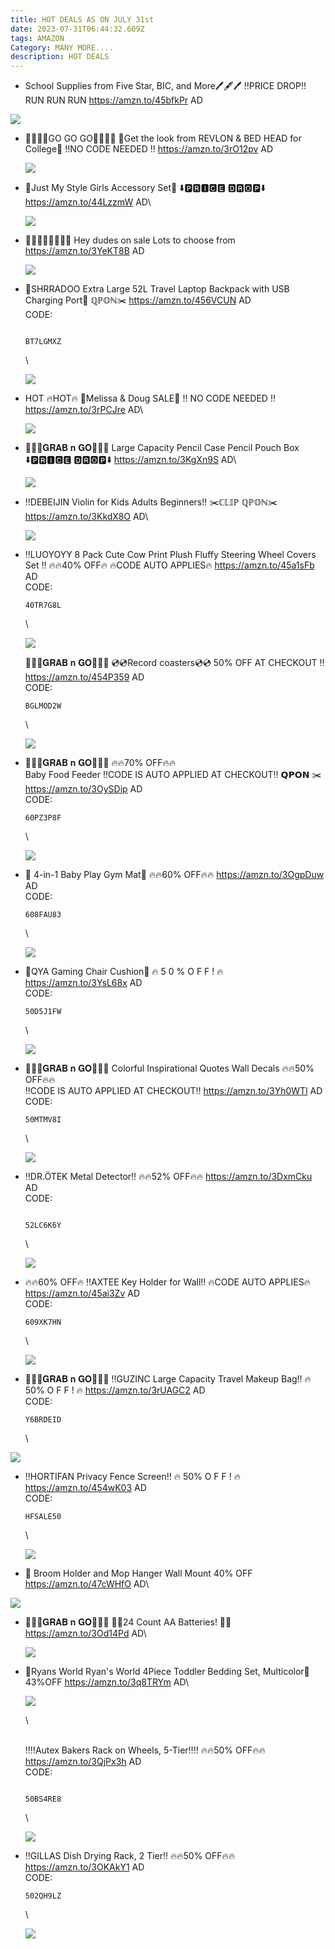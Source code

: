```yaml
---
title: HOT DEALS AS ON JULY 31st
date: 2023-07-31T06:44:32.609Z
tags: AMAZON
Category: MANY MORE....
description: HOT DEALS
---
```

*  School Supplies from Five Star, BIC, and More🖊️🖋️🖊️
  ‼️PRICE DROP‼️
  RUN RUN RUN 
  https://amzn.to/45bfkPr
  AD

  ![](img/whatsapp-image-2023-07-31-at-12.21.24-pm.jpeg)


* 🏃‍♀️🏃‍♀️GO GO GO🏃‍♀️🏃‍♀️
  🎀Get the look from REVLON & BED HEAD for College🎀
  ‼️NO CODE NEEDED ‼️
  https://amzn.to/3rO12pv
  AD

  ![](img/whatsapp-image-2023-07-31-at-12.27.26-pm.jpeg)


* 💝Just My Style Girls Accessory Set💝
  ⬇️🅿🆁🅸🅲🅴 🅳🆁🅾🅿⬇️
  https://amzn.to/44LzzmW
  AD\
  <!--StartFragment-->

  ![](https://m.media-amazon.com/images/I/91OodqYKtIL._AC_SL1500_.jpg)

  <!--EndFragment-->
* 🏃‍♀️🏃‍♀️🏃‍♀️🏃‍♀️
  Hey dudes on sale
  Lots to choose from 
  https://amzn.to/3YeKT8B
  AD

  ![](img/whatsapp-image-2023-07-31-at-12.32.06-pm.jpeg)
* 🎒SHRRADOO Extra Large 52L Travel Laptop Backpack with USB Charging Port🎒
    ℚℙ𝕆ℕ✂️
  https://amzn.to/456VCUN
  AD\
  C﻿ODE:<pre><code class="language-js" data-prismjs-copy="Click to Copy"> BT7LGMXZ </code></pre>\
  <!--StartFragment-->

  ![](https://m.media-amazon.com/images/I/61Ns-H-YLtL._AC_SL1200_.jpg)

  <!--EndFragment-->
* HOT 🔥HOT🔥
  💝Melissa & Doug SALE💝
  ‼️ NO CODE NEEDED ‼️
  https://amzn.to/3rPCJre
  AD\
  <!--StartFragment-->

  ![](https://m.media-amazon.com/images/I/61EmKjJkxoL._AC_SL1500_.jpg)

  <!--EndFragment-->
* 🏃‍♀️🏃𝐆𝐑𝐀𝐁 𝐧 𝐆𝐎🏃🏃‍♀️
  Large Capacity Pencil Case Pencil Pouch Box
  ⬇️🅿🆁🅸🅲🅴 🅳🆁🅾🅿⬇️
  https://amzn.to/3KgXn9S
  AD\
  <!--StartFragment-->

  ![](https://m.media-amazon.com/images/I/81Gq4hPiQRL._AC_SL1500_.jpg)

  <!--EndFragment-->
* ‼️DEBEIJIN Violin for Kids Adults Beginners‼️
  ✂️ℂ𝕃𝕀ℙ ℚℙ𝕆ℕ✂️
  https://amzn.to/3KkdX8O
  AD\
  <!--StartFragment-->

  ![](https://m.media-amazon.com/images/I/81Zd0Ac+3QL._AC_SL1500_.jpg)

  <!--EndFragment-->
* ‼️LUOYOYY 8 Pack Cute Cow Print Plush Fluffy Steering Wheel Covers
   Set ‼️
  🔥🔥40% OFF🔥
  🔥CODE AUTO APPLIES🔥
  https://amzn.to/45a1sFb
  AD\
  C﻿ODE:<pre><code class="language-js" data-prismjs-copy="Click to Copy">40TR7G8L</code></pre>\
  <!--StartFragment-->

  ![](https://m.media-amazon.com/images/I/71cge2AeGAL._AC_SL1500_.jpg)

  <!--EndFragment-->


  🏃‍♀️🏃𝐆𝐑𝐀𝐁 𝐧 𝐆𝐎🏃‍♀️🏃
  💿💿Record coasters💿💿
   50% OFF 
  AT CHECKOUT ‼️
  https://amzn.to/454P359
  AD\
  CODE:<pre><code class="language-js" data-prismjs-copy="Click to Copy">BGLMOD2W </code></pre>\
  <!--StartFragment-->

  ![](https://m.media-amazon.com/images/I/61N3CI6sPAL._AC_SL1000_.jpg)

  <!--EndFragment-->
* 🏃‍♀️🏃𝐆𝐑𝐀𝐁 𝐧 𝐆𝐎🏃🏃‍♀️
  🔥🔥70% OFF🔥🔥\
  Baby Food Feeder
  ‼️CODE IS AUTO APPLIED AT CHECKOUT‼️
   𝗤𝗣𝗢𝗡 ✂️
  https://amzn.to/3OySDip
  AD\
  CODE:<pre><code class="language-js" data-prismjs-copy="Click to Copy">60PZ3P8F</code></pre>\
  <!--StartFragment-->

  ![](https://m.media-amazon.com/images/I/51GCZsoMTAL._SL1500_.jpg)

  <!--EndFragment-->
* 🎀 4-in-1 Baby Play Gym Mat🎀
  🔥🔥60% OFF🔥🔥
  https://amzn.to/3OgpDuw
  AD\
  CODE:<pre><code class="language-js" data-prismjs-copy="Click to Copy">608FAU83</code></pre>\
  <!--StartFragment-->

  ![](https://m.media-amazon.com/images/I/81ZLLLI+3YL._SL1500_.jpg)

  <!--EndFragment-->
* 🎀QYA Gaming Chair Cushion🎀
  🔥 5 0 % O F F ! 🔥
  https://amzn.to/3YsL68x
  AD\
  CODE:<pre><code class="language-js" data-prismjs-copy="Click to Copy">50D5J1FW</code></pre>\
  <!--StartFragment-->

  ![](https://m.media-amazon.com/images/I/61UW4y0wP4L._AC_SL1500_.jpg)

  <!--EndFragment-->
* 🏃‍♀️🏃𝐆𝐑𝐀𝐁 𝐧 𝐆𝐎🏃🏃‍♀️
  Colorful Inspirational Quotes Wall Decals
  🔥🔥50% OFF🔥🔥\
  ‼️CODE IS AUTO APPLIED AT CHECKOUT‼️
  https://amzn.to/3Yh0WTl
  AD\
  CODE:<pre><code class="language-js" data-prismjs-copy="Click to Copy">50MTMV8I</code></pre>\
  <!--StartFragment-->

  ![](https://m.media-amazon.com/images/I/719C+hAN-bL._AC_SL1000_.jpg)

  <!--EndFragment-->


* ‼️DR.ÖTEK Metal Detector‼️
  🔥🔥52% OFF🔥🔥
  https://amzn.to/3DxmCku
  AD\
  CODE:<pre><code class="language-js" data-prismjs-copy="Click to Copy"> 52LC6K6Y</code></pre>\
  <!--StartFragment-->

  ![](https://m.media-amazon.com/images/I/71d9w1pM28L._AC_SL1500_.jpg)

  <!--EndFragment-->
* 🔥🔥60% OFF🔥
  ‼️AXTEE Key Holder for Wall‼️
  🔥CODE AUTO APPLIES🔥
  https://amzn.to/45ai3Zv
  AD\
  CODE:<pre><code class="language-js" data-prismjs-copy="Click to Copy">609XK7HN</code></pre>\
  <!--StartFragment-->

  ![](https://m.media-amazon.com/images/I/71IVqmi+JrL._AC_SL1500_.jpg)

  <!--EndFragment-->
*  🏃‍♀️🏃𝐆𝐑𝐀𝐁 𝐧 𝐆𝐎🏃‍♀️🏃
  ‼️GUZINC Large Capacity Travel Makeup Bag‼️
  🔥 50% O F F ! 🔥
  https://amzn.to/3rUAGC2
  AD\
  CODE:<pre><code class="language-js" data-prismjs-copy="Click to Copy">Y6BRDEID</code></pre>\
  <!--StartFragment-->

  ![](https://m.media-amazon.com/images/I/81RfKmtltQL._AC_SL1500_.jpg)

  <!--EndFragment-->
* ‼️HORTIFAN Privacy Fence Screen‼️
  🔥 50% O F F ! 🔥
  https://amzn.to/454wK03
  AD\
  C﻿ODE:<pre><code class="language-js" data-prismjs-copy="Click to Copy">HFSALE50</code></pre>\
  <!--StartFragment-->

  ![](https://m.media-amazon.com/images/I/71W-5nXynNL._AC_SL1400_.jpg)

  <!--EndFragment-->
*  🧹 Broom Holder and Mop Hanger Wall Mount 
  40% OFF
  https://amzn.to/47cWHfO
  AD\
  <!--StartFragment-->

  ![](https://m.media-amazon.com/images/I/71VoB9C93OL._AC_SL1500_.jpg)

  <!--EndFragment-->
* 🏃🏃‍♀️𝐆𝐑𝐀𝐁 𝐧 𝐆𝐎🏃‍♀️🏃
  🔋🔋24 Count AA Batteries! 🔋🔋
  https://amzn.to/3Od14Pd
  AD\
  <!--StartFragment-->

  ![](https://m.media-amazon.com/images/I/71VijwanpmL._AC_SL1500_.jpg)

  <!--EndFragment-->
* 🎀Ryans World Ryan's World 4Piece Toddler Bedding Set, Multicolor🎀
  43%OFF
  https://amzn.to/3q8TRYm
  AD\
  <!--StartFragment-->

  ![](https://m.media-amazon.com/images/I/81rklVny75L._AC_SL1500_.jpg)

  <!--EndFragment-->\
  \
  ‼️‼️Autex Bakers Rack on Wheels, 5-Tier‼️‼️
  🔥🔥50% OFF🔥🔥
  https://amzn.to/3QjPx3h
  AD\
  CODE:<pre><code class="language-js" data-prismjs-copy="Click to Copy"> 50BS4RE8</code></pre>\
  <!--StartFragment-->

  ![](https://m.media-amazon.com/images/I/71Sh7zFBAZL._AC_SL1500_.jpg)

  <!--EndFragment-->
* ‼️GILLAS Dish Drying Rack, 2 Tier‼️
  🔥🔥50% OFF🔥🔥
  https://amzn.to/3OKAkY1
  AD\
  CODE:<pre><code class="language-js" data-prismjs-copy="Click to Copy">502QH9LZ</code></pre>\
  <!--StartFragment-->

  ![](https://m.media-amazon.com/images/I/81p6HE-cO-L._AC_SL1500_.jpg)

  <!--EndFragment-->